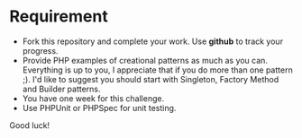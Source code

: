 # Requirement
- Fork this repository and complete your work. Use **github** to track your progress.
- Provide PHP examples of creational patterns as much as you can. Everything is up to you, I appreciate that if you do more than one pattern ;). I'd like to suggest you should start with Singleton, Factory Method and Builder patterns.
- You have one week for this challenge.
- Use PHPUnit or PHPSpec for unit testing.

Good luck!
